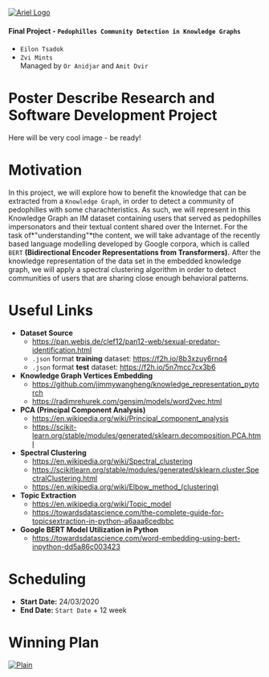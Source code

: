 [![Ariel Logo](https://camo.githubusercontent.com/c6cb93c822ddc0d3d2504cacb8f4f5b591fcba38/68747470733a2f2f6d656469612e6c6963646e2e636f6d2f646d732f696d6167652f433444304241514744376e704d506f58796d772f636f6d70616e792d6c6f676f5f3230305f3230302f303f653d3231353930323434303026763d6265746126743d545a3855623355326a435a6741315f6b4178365345386a6d4163534a6b62695a41754e364b6e315f6c5730 "Ariel Logo")](https://camo.githubusercontent.com/c6cb93c822ddc0d3d2504cacb8f4f5b591fcba38/68747470733a2f2f6d656469612e6c6963646e2e636f6d2f646d732f696d6167652f433444304241514744376e704d506f58796d772f636f6d70616e792d6c6f676f5f3230305f3230302f303f653d3231353930323434303026763d6265746126743d545a3855623355326a435a6741315f6b4178365345386a6d4163534a6b62695a41754e364b6e315f6c5730 "Ariel Logo")
#### Final Project - `Pedophilles Community Detection in Knowledge Graphs`
- `Eilon Tsadok`
- `Zvi Mints`<br>
Managed by `Or Anidjar` and `Amit Dvir`

# Poster Describe Research and Software Development Project
Here will be very cool image - be ready!

# Motivation
In this project, we will explore how to benefit the knowledge that can be extracted
from a `Knowledge Graph`, in order to detect a community of pedophilles with some
charachteristics.
As such, we will represent in this Knowledge Graph an IM dataset containing users
that served as pedophilles impersonators and their textual content shared over the
Internet. For the task of*"understanding"*the content, we will take advantage of the
recently based language modelling developed by Google corpora, which is called
`BERT` **(Bidirectional Encoder Representations from Transformers).**
After the knowledge representation of the data set in the embedded knowledge
graph, we will apply a spectral clustering algorithm in order to detect communities
of users that are sharing close enough behavioral patterns.
# Useful Links
- **Dataset Source**
	- https://pan.webis.de/clef12/pan12-web/sexual-predator-identification.html
	- `.json` format **training** dataset: https://f2h.io/8b3xzuy6rnq4
	- `.json` format **test** dataset: https://f2h.io/5n7mcc7cx3b6 	
- **Knowledge Graph Vertices Embedding**
	- https://github.com/jimmywangheng/knowledge_representation_pytorch
	- https://radimrehurek.com/gensim/models/word2vec.html
- **PCA (Principal Component Analysis)**
	- https://en.wikipedia.org/wiki/Principal_component_analysis
	- https://scikit-learn.org/stable/modules/generated/sklearn.decomposition.PCA.html
- **Spectral Clustering**
	- https://en.wikipedia.org/wiki/Spectral_clustering
	- https://scikitlearn.org/stable/modules/generated/sklearn.cluster.SpectralClustering.html
	- https://en.wikipedia.org/wiki/Elbow_method_(clustering)
- **Topic Extraction**
	- https://en.wikipedia.org/wiki/Topic_model
	- https://towardsdatascience.com/the-complete-guide-for-topicsextraction-in-python-a6aaa6cedbbc
- **Google BERT Model Utilization in Python**
	+ https://towardsdatascience.com/word-embedding-using-bert-inpython-dd5a86c003423

# Scheduling
- **Start Date:** 24/03/2020
- **End Date:** `Start Date` + 12 week

# Winning Plan
[![Plain](https://i.ibb.co/DzG2QJG/Screen-Shot-2020-03-24-at-15-05-50.png "Plain")](https://i.ibb.co/DzG2QJG/Screen-Shot-2020-03-24-at-15-05-50.png "Plain")
